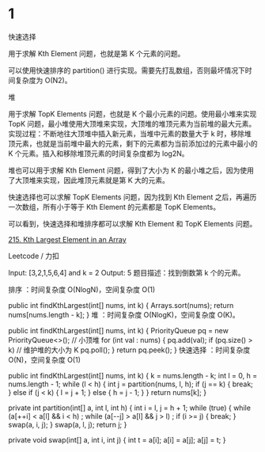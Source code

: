 # 1

快速选择

用于求解 Kth Element 问题，也就是第 K 个元素的问题。

可以使用快速排序的 partition() 进行实现。需要先打乱数组，否则最坏情况下时间复杂度为 O(N2)。

堆

用于求解 TopK Elements 问题，也就是 K 个最小元素的问题。使用最小堆来实现 TopK 问题，最小堆使用大顶堆来实现，大顶堆的堆顶元素为当前堆的最大元素。实现过程：不断地往大顶堆中插入新元素，当堆中元素的数量大于 k 时，移除堆顶元素，也就是当前堆中最大的元素，剩下的元素都为当前添加过的元素中最小的 K 个元素。插入和移除堆顶元素的时间复杂度都为 log2N。

堆也可以用于求解 Kth Element 问题，得到了大小为 K 的最小堆之后，因为使用了大顶堆来实现，因此堆顶元素就是第 K 大的元素。

快速选择也可以求解 TopK Elements 问题，因为找到 Kth Element 之后，再遍历一次数组，所有小于等于 Kth Element 的元素都是 TopK Elements。

可以看到，快速选择和堆排序都可以求解 Kth Element 和 TopK Elements 问题。

[215. Kth Largest Element in an Array](https://leetcode.com/problems/kth-largest-element-in-an-array/description/)

Leetcode / 力扣

Input: [3,2,1,5,6,4] and k = 2
Output: 5
题目描述：找到倒数第 k 个的元素。

排序 ：时间复杂度 O(NlogN)，空间复杂度 O(1)

public int findKthLargest(int[] nums, int k) {
Arrays.sort(nums);
return nums[nums.length - k];
}
堆 ：时间复杂度 O(NlogK)，空间复杂度 O(K)。

public int findKthLargest(int[] nums, int k) {
PriorityQueue<Integer> pq = new PriorityQueue<>(); // 小顶堆
for (int val : nums) {
pq.add(val);
if (pq.size() > k) // 维护堆的大小为 K
pq.poll();
}
return pq.peek();
}
快速选择 ：时间复杂度 O(N)，空间复杂度 O(1)

public int findKthLargest(int[] nums, int k) {
k = nums.length - k;
int l = 0, h = nums.length - 1;
while (l < h) {
int j = partition(nums, l, h);
if (j == k) {
break;
} else if (j < k) {
l = j + 1;
} else {
h = j - 1;
}
}
return nums[k];
}

private int partition(int[] a, int l, int h) {
int i = l, j = h + 1;
while (true) {
while (a[++i] < a[l] && i < h) ;
while (a[--j] > a[l] && j > l) ;
if (i >= j) {
break;
}
swap(a, i, j);
}
swap(a, l, j);
return j;
}

private void swap(int[] a, int i, int j) {
int t = a[i];
a[i] = a[j];
a[j] = t;
}
